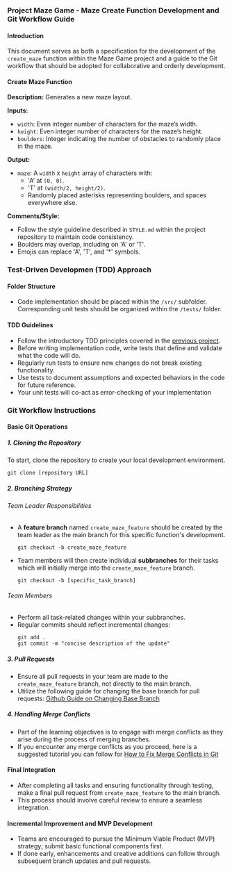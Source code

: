 ### Project **Maze Game** - Maze Create Function Development and Git Workflow Guide

#### Introduction

This document serves as both a specification for the development of the `create_maze` function within the Maze Game project and a guide to the Git workflow that should be adopted for collaborative and orderly development.

#### **Create Maze Function**

**Description:**
Generates a new maze layout.

**Inputs:**

- `width`: Even integer number of characters for the maze’s width.
- `height`: Even integer number of characters for the maze’s height.
- `boulders`: Integer indicating the number of obstacles to randomly place in the maze.

**Output:**

- `maze`: A `width` x `height` array of characters with:
  - 'A' at `(0, 0)`.
  - 'T' at `(width/2, height/2)`.
  - Randomly placed asterisks representing boulders, and spaces everywhere else.

**Comments/Style:**

- Follow the style guideline described in `STYLE.md` within the project repository to maintain code consistency.
- Boulders may overlap, including on 'A' or 'T'.
- Emojis can replace 'A', 'T', and '\*' symbols.

### Test-Driven Developmen (TDD) Approach

#### **Folder Structure**

- Code implementation should be placed within the `/src/` subfolder.
  Corresponding unit tests should be organized within the `/tests/` folder.

#### **TDD Guidelines**

- Follow the introductory TDD principles covered in the [previous project](https://github.com/css-software-engineering-studio/sample-tdd).
- Before writing implementation code, write tests that define and validate what the code will do.
- Regularly run tests to ensure new changes do not break existing functionality.
- Use tests to document assumptions and expected behaviors in the code for future reference.
- Your unit tests will co-act as error-checking of your implementation

### Git Workflow Instructions

#### Basic Git Operations

##### 1. **Cloning the Repository**

To start, clone the repository to create your local development environment.

```
git clone [repository URL]
```

##### 2. **Branching Strategy**

###### Team Leader Responsibilities

- A **feature branch** named `create_maze_feature` should be created by the team leader as the main branch for this specific function's development.
  ```
  git checkout -b create_maze_feature
  ```
- Team members will then create individual **subbranches** for their tasks which will initially merge into the `create_maze_feature` branch.
  ```
  git checkout -b [specific_task_branch]
  ```

###### Team Members

- Perform all task-related changes within your subbranches.
- Regular commits should reflect incremental changes:
  ```
  git add .
  git commit -m "concise description of the update"
  ```

##### 3. **Pull Requests**

- Ensure all pull requests in your team are made to the `create_maze_feature` branch, not directly to the main branch.
- Utilize the following guide for changing the base branch for pull requests: [Github Guide on Changing Base Branch](https://docs.github.com/en/pull-requests/collaborating-with-pull-requests/proposing-changes-to-your-work-with-pull-requests/changing-the-base-branch-of-a-pull-request)

##### 4. **Handling Merge Conflicts**

- Part of the learning objectives is to engage with merge conflicts as they arise during the process of merging branches.
- If you encounter any merge conflicts as you proceed, here is a suggested tutorial you can follow for [How to Fix Merge Conflicts in Git](https://www.freecodecamp.org/news/how-to-fix-merge-conflicts-in-git/)

#### Final Integration

- After completing all tasks and ensuring functionality through testing, make a final pull request from `create_maze_feature` to the main branch.
- This process should involve careful review to ensure a seamless integration.

#### Incremental Improvement and MVP Development

- Teams are encouraged to pursue the Minimum Viable Product (MVP) strategy; submit basic functional components first.
- If done early, enhancements and creative additions can follow through subsequent branch updates and pull requests.
